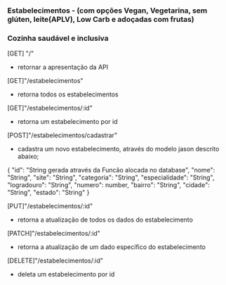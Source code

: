 ### Estabelecimentos - (com opções Vegan, Vegetarina, sem glúten, leite(APLV), Low Carb e adoçadas com frutas)

### Cozinha saudável e inclusiva

[GET] "/"
- retornar a apresentação da API

[GET]"/estabelecimentos"
- retorna todos os estabelecimentos

[GET]"/estabelecimentos/:id"
- retorna um estabelecimento por id

[POST]"/estabelecimentos/cadastrar"
- cadastra um novo estabelecimento, através do modelo jason descrito abaixo;

{
    "id": "String gerada através da Funcão alocada no database",
    "nome": "String",
    "site": "String",
    "categoria": "String",
    "especialidade": "String",
    "logradouro": "String",
    "numero": number,
    "bairro": "String",
    "cidade": "String",
    "estado": "String"
}

[PUT]"/estabelecimentos/:id"
- retorna a atualização de todos os dados do estabelecimento

[PATCH]"/estabelecimentos/:id"
- retorna a atualização de um dado específico do estabelecimento

[DELETE]"/estabelecimentos/:id"
- deleta um estabelecimento por id